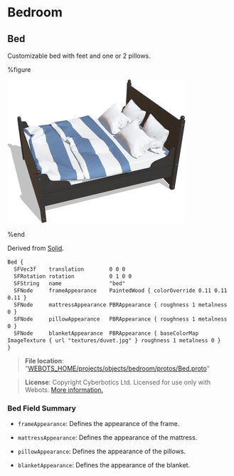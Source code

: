 # Bedroom

## Bed

Customizable bed with feet and one or 2 pillows.

%figure

![Bed](images/objects/bedroom/Bed/model.thumbnail.png)

%end

Derived from [Solid](../reference/solid.md).

```
Bed {
  SFVec3f    translation        0 0 0
  SFRotation rotation           0 1 0 0
  SFString   name               "bed"
  SFNode     frameAppearance    PaintedWood { colorOverride 0.11 0.11 0.11 }
  SFNode     mattressAppearance PBRAppearance { roughness 1 metalness 0 }
  SFNode     pillowAppearance   PBRAppearance { roughness 1 metalness 0 }
  SFNode     blanketAppearance  PBRAppearance { baseColorMap ImageTexture { url "textures/duvet.jpg" } roughness 1 metalness 0 }
}
```

> **File location**: "[WEBOTS\_HOME/projects/objects/bedroom/protos/Bed.proto](https://github.com/cyberbotics/webots/tree/master/projects/objects/bedroom/protos/Bed.proto)"

> **License**: Copyright Cyberbotics Ltd. Licensed for use only with Webots.
[More information.](https://cyberbotics.com/webots_assets_license)

### Bed Field Summary

- `frameAppearance`: Defines the appearance of the frame.

- `mattressAppearance`: Defines the appearance of the mattress.

- `pillowAppearance`: Defines the appearance of the pillows.

- `blanketAppearance`: Defines the appearance of the blanket.

